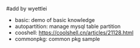 #add by wyettlei

- basic: demo of basic knowledge
- autopartition: manage mysql table partition
- cooshell: https://coolshell.cn/articles/21128.html
- commonpkg: common pkg sample
